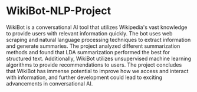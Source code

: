 # WikiBot-NLP-Project

WikiBot is a conversational AI tool that utilizes Wikipedia's vast knowledge to provide users with relevant information quickly. The bot uses web scraping and natural language processing techniques to extract information and generate summaries. The project analyzed different summarization methods and found that LDA summarization performed the best for structured text. Additionally, WikiBot utilizes unsupervised machine learning algorithms to provide recommendations to users. The project concludes that WikiBot has immense potential to improve how we access and interact with information, and further development could lead to exciting advancements in conversational AI.
